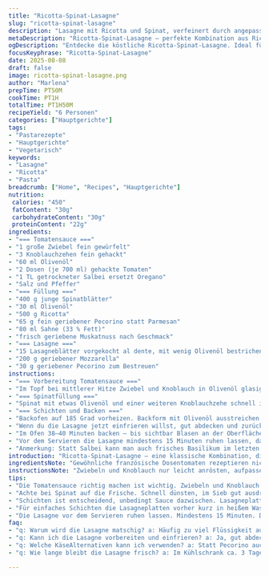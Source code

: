 ```yaml
---
title: "Ricotta-Spinat-Lasagne"
slug: "ricotta-spinat-lasagne"
description: "Lasagne mit Ricotta und Spinat, verfeinert durch angepasste Tomatensauce und Pecorino statt Parmesan. Frischer Salbei sorgt für ein besonderes Aroma. Die Zutatenmengen sind moderat angepasst, Pasta vorgekocht und leicht mit Öl bestrichen um Kleben zu verhindern. Zubereitung mit Fokus auf sensorische Hinweise und praktische Tipps, um die oftmals matschige Lasagne zu vermeiden. Schrittweise geschichtete und nach Lust mit Mozzarella und Pecorino bestreut, gebacken bis Blasen an der Oberfläche sichtbar sind. Tipp: Ein Hervorheben der Textur durch weniger Sauce und das Einreiben der Backform mit Olivenöl führt zu besserem Ergebnis."
metaDescription: "Ricotta-Spinat-Lasagne – perfekte Kombination aus Ricotta und Spinat mit einer aromatischen Tomatensauce. Ein Genuss für die Sinne"
ogDescription: "Entdecke die köstliche Ricotta-Spinat-Lasagne. Ideal für Familienessen und gesellige Runden, ein echtes italienisches Gericht."
focusKeyphrase: "Ricotta-Spinat-Lasagne"
date: 2025-08-08
draft: false
image: ricotta-spinat-lasagne.png
author: "Marlena"
prepTime: PT50M
cookTime: PT1H
totalTime: PT1H50M
recipeYield: "6 Personen"
categories: ["Hauptgerichte"]
tags:
- "Pastarezepte"
- "Hauptgerichte"
- "Vegetarisch"
keywords:
- "Lasagne"
- "Ricotta"
- "Pasta"
breadcrumb: ["Home", "Recipes", "Hauptgerichte"]
nutrition: 
 calories: "450"
 fatContent: "30g"
 carbohydrateContent: "30g"
 proteinContent: "22g"
ingredients:
- "=== Tomatensauce ==="
- "1 große Zwiebel fein gewürfelt"
- "3 Knoblauchzehen fein gehackt"
- "60 ml Olivenöl"
- "2 Dosen (je 700 ml) gehackte Tomaten"
- "1 TL getrockneter Salbei ersetzt Oregano"
- "Salz und Pfeffer"
- "=== Füllung ==="
- "400 g junge Spinatblätter"
- "30 ml Olivenöl"
- "500 g Ricotta"
- "65 g fein geriebener Pecorino statt Parmesan"
- "80 ml Sahne (33 % Fett)"
- "frisch geriebene Muskatnuss nach Geschmack"
- "=== Lasagne ==="
- "15 Lasagneblätter vorgekocht al dente, mit wenig Olivenöl bestrichen"
- "200 g geriebener Mozzarella"
- "30 g geriebener Pecorino zum Bestreuen"
instructions:
- "=== Vorbereitung Tomatensauce ==="
- "Im Topf bei mittlerer Hitze Zwiebel und Knoblauch in Olivenöl glasig anschwitzen – circa 6–7 Minuten. Wichtig langsam, sonst verbrennt der Knoblauch und macht bitter. Sobald die Zwiebeln anfangen, hellbraun zu werden und du das Aroma riechst, die gehackten Tomaten und den getrockneten Salbei zugeben. Aufkochen lassen, kleine Blasen, nicht wild sprudeln. Hitze reduzieren. Etwa 20 Minuten köcheln lassen bis die Sauce sämig wird. Regelmäßig rühren, sonst brennt sie. Mit Salz und Pfeffer abschmecken. Beiseite stellen."
- "=== Spinatfüllung ==="
- "Spinat mit etwas Olivenöl und einer weiteren Knoblauchzehe schnell in großer Pfanne bei mittel-hoher Hitze 2–3 Minuten dünsten, bis die Blätter welken, aber noch Farbe haben. Sofort durch ein Sieb drücken und überschüssige Flüssigkeit gut ausdrücken– sonst wird die Füllung wässrig und die Lasagne matschig. Spinat grob hacken und in einer Schüssel mit Ricotta, Pecorino, Sahne und einer Prise frisch geriebener Muskat vermischen. Mit Salz und Pfeffer vorsichtig abschmecken. Diese Mischung sollte cremig und leicht fest sein, sollte nicht zu nass sein."
- "=== Schichten und Backen ==="
- "Backofen auf 185 Grad vorheizen. Backform mit Olivenöl ausstreichen – das verhindert, dass die Pasta klebt und gibt eine schöne Knusprigkeit am Rand. In die Form zuerst 200 ml Tomatensauce geben und gleichmäßig verteilen. Eine Schicht Lasagneblätter darauf legen. Dann wieder ca. 300 ml Tomatensauce, darauf 20 g Mozzarella und 30 g Pecorino verteilen. Eine Schicht Lasagneblätter darauf legen, dann die Hälfte der Spinat-Ricotta-Füllung einfüllen und verteilen. Erneut wieder Sauce, Käse, Blätter, die andere Hälfte der Füllung. Mit letzten Nudelschichten abschließen, restliche Sauce darauf verteilen. Der letzte Mozzarella und Pecorino kommt oben drauf."
- "Wenn du die Lasagne jetzt einfrieren willst, gut abdecken und zurück in den Gefrierschrank. Sonst ab in den Ofen."
- "Im Ofen 38–40 Minuten backen – bis sichtbar Blasen an der Oberfläche und der Käse leicht goldbraun wird. Wenn der Käse nicht dunkel genug ist, kurz den Grill einschalten, beobachten. Vorsicht, verbrennt schnell."
- "Vor dem Servieren die Lasagne mindestens 15 Minuten ruhen lassen, das ist entscheidend, dass sie sich setzt und nicht zerfällt. Erst dann anschneiden. So lagen sich strukturieren und man sieht die Schichten deutlich."
- "Anmerkung: Statt Salbei kann man auch frisches Basilikum im letzten Schritt zur Füllung geben – gibt mehr Frische. Wer es schärfer mag, passt Chili in die Sauce. Statt Ricotta geht auch halb Frischkäse – ergibt cremigeren Biss."
introduction: "Ricotta-Spinat-Lasagne – eine klassische Kombination, die ich immer wieder anpasse. Wichtig ist das Gleichgewicht zwischen Sauce und Füllung. Zu viel Feuchtigkeit macht matschige Pasta, zu trocken langweilig. Die ersten Versuche hab ich viel zu viel Sahne rein, die Lasagne war dann schwer und wässrig. Jetzt achte ich darauf, dass die Sauce sämig genug ist und der Spinat gut ausgepresst. Man sieht an den Blasen und dem goldbraun an der Oberfläche, wann sie fertig ist – kein sturer Timer. Frische Kräuter gibts optional – ich mag die leichte Salbei-Note fast besser als Oregano. Mach ich auch gern mit Pecorino statt Parmesan, mehr Profil und ein bisschen würziger. Unbedingt ruhen lassen, sonst bröselt beim Servieren alles auseinander."
ingredientsNote: "Gewöhnliche französische Dosentomaten rezeptieren nicht italienische Geschmackstiefe – wer mag, greift zur San Marzano Dose, ist entscheidend. Salbei ist hier kein Füllhorn, vorsichtig dosieren, sonst wird bitter. Spinat darf nicht zu lange gedünstet werden, am besten frisch verwenden, Tiefkühlspinat würde zu viel Wasser setzen, muss vorher ganz gut ausgepresst werden. Lasagneplatten vor dem Verarbeiten kurz in heißem Wasser wenden, damit sie nicht zusammenkleben sind, dann mit etwas Olivenöl durchziehen. Ricotta variiert stark zwischen Marken; je trockener, desto besser, sonst kommt man kaum zum Schichten ohne Sauerei. Pecorino ersetzt Parmesan, gibt etwas mehr Würze und Röstaromen. Für Sahne kann man auch Vollmilch nehmen, die macht die Mischung leichter, dafür braucht man evtl. knapp 10 Minuten länger beim Backen."
instructionsNote: "Zwiebeln und Knoblauch nur leicht anrösten, aufpassen, Knoblauch wird schnell bitter wenn er zu dunkel wird. Tomatensauce soll reduziert sein, du hörst langsam Blasenbildung, das klingt wie leises Blubbern, nicht wildes Sprudeln. Spinat darf nicht verkocht riechen, sondern noch frisch, grün, leicht nussig. Nach dem Gemüse ausdrücken fühlst du wie der Stärkensaft verschwindet – das ist essentiell. Schichtfolge braucht nicht exakt sein, wichtig ist dass jede Schicht Sauce hat, aber auch Füllung. Bei Backzeit immer mit Sicht prüfen, Lasagne soll blubbern und oben leicht karamellisieren. Das Umschichten zum Gefrieren ist praktisch – dann hast du vorrätig. Vor dem Anschneiden unbedingt ruhen lassen, Fingerprobe: Die Lasagne soll noch warm sein, aber nicht mehr flüssig in der Mitte. Mangelnde Geduld führt hier regelmäßig zu Chaos auf dem Teller."
tips:
- "Die Tomatensauce richtig machen ist wichtig. Zwiebeln und Knoblauch sind die Basis. Langsam anbraten, rühren nicht vergessen. Sauce köcheln lassen bis sämig. Mindestens 20 Minuten."
- "Achte bei Spinat auf die Frische. Schnell dünsten, im Sieb gut ausdrücken. Keine Flüssigkeit haben. Sonst wird die Füllung wässrig. Perfekte Mischung: cremig, nicht matschig."
- "Schichten ist entscheidend, unbedingt Sauce dazwischen. Lasagneplatten blubbern so gut, wenn sie im Ofen sind. Den Ofen gut vorheizen. Kontrolliere die Blasenbildung an der Oberfläche."
- "Für einfaches Schichten die Lasagneplatten vorher kurz in heißem Wasser wenden. Das hilft gegen Kleben. Auch mit Olivenöl durchziehen ist nützlich für die Knusprigkeit."
- "Die Lasagne vor dem Servieren ruhen lassen. Mindestens 15 Minuten. Damit sich die Schichten setzen. Ansonsten zerfällt sie beim Schneiden."
faq:
- "q: Warum wird die Lasagne matschig? a: Häufig zu viel Flüssigkeit aus der Sauce oder dem Spinat. Die genaue Hitze ist wichtig. Immer rühren, um ein Anbrennen zu verhindern."
- "q: Kann ich die Lasagne vorbereiten und einfrieren? a: Ja, gut abdecken. Vor dem Servieren unbedingt wieder aufwärmen. Achte auf die Backzeit; evtl länger."
- "q: Welche KäseAlternativen kann ich verwenden? a: Statt Pecorino auch Parmesan möglich. Wer möchte, kann auch Frischkäse nehmen. Das gibt eine andere Textur."
- "q: Wie lange bleibt die Lasagne frisch? a: Im Kühlschrank ca. 3 Tage. Vor dem Genießen erhitzen. Schmeckt auch am nächsten Tag gut. Aber besser frisch servieren."

---
```

